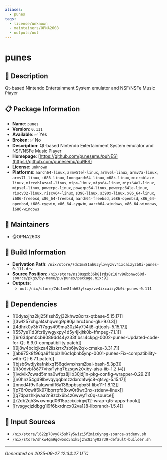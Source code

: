 ```yaml
---
aliases:
  - punes
tags:
  - license/unknown
  - maintainers/OPNA2608
  - outputs/out
---
```


# punes

## 📝 Description

Qt-based Nintendo Entertainment System emulator and NSF/NSFe Music Player

## 📋 Package Information

- **Name**: `punes`
- **Version**: `0.111`
- **Available**: ✅ Yes
- **Broken**: ✅ No
- **Description**: Qt-based Nintendo Entertainment System emulator and NSF/NSFe Music Player
- **Homepage**: [https://github.com/punesemu/puNES](https://github.com/punesemu/puNES)
- **License**: `unknown`
- **Platforms**: `aarch64-linux`, `armv5tel-linux`, `armv6l-linux`, `armv7a-linux`, `armv7l-linux`, `i686-linux`, `loongarch64-linux`, `m68k-linux`, `microblaze-linux`, `microblazeel-linux`, `mips-linux`, `mips64-linux`, `mips64el-linux`, `mipsel-linux`, `powerpc-linux`, `powerpc64-linux`, `powerpc64le-linux`, `riscv32-linux`, `riscv64-linux`, `s390-linux`, `s390x-linux`, `x86_64-linux`, `i686-freebsd`, `x86_64-freebsd`, `aarch64-freebsd`, `i686-openbsd`, `x86_64-openbsd`, `i686-cygwin`, `x86_64-cygwin`, `aarch64-windows`, `x86_64-windows`, `i686-windows`
## 👥 Maintainers

- @OPNA2608


## 🔧 Build Information

- **Derivation Path**: `/nix/store/7dc1mv81nh63ylxwyzvv4ixcaizy2b0i-punes-0.111.drv`
- **Source Position**: `/nix/store/ns30sqxb36k8jrds8z18rv96bpnwc60d-source/pkgs/by-name/pu/punes/package.nix:91`
- **Outputs**:
  - `out`:  `/nix/store/7dc1mv81nh63ylxwyzvv4ixcaizy2b0i-punes-0.111`

## 🔗 Dependencies

- [[0dyaxjhz2kj25fissh5yj32khwz8crrz-qtbase-5.15.17]]
- [[3wl257xhgal4shqwng9p90jalhrc4bnc-glu-9.0.3]]
- [[4dhrk0y3h7f7qgs499ma30zl4y704ij6-qttools-5.15.17]]
- [[557ys11d3fcr8ywgyxpy4d5y4jkjhk0b-ffmpeg-7.1.1]]
- [[6r634pm0cb9089dd44yz33fibsn4ckpg-0002-punes-Updated-code-for-Qt-6.9.0-compatibility.patch]]
- [[9j8w4bcicjkza42lizkrrx7sb6jw2qik-cmake-3.31.7]]
- [[ab975k8f96qa9f1dpizlh6c1qbnb5ynp-0001-punes-Fix-compatibility-with-Qt-6.7.1.patch]]
- [[bjsb6wdjykafnkixq156qdvmxhsm2bai-bash-5.3p3]]
- [[if30dvb18877vhsf1yhq7bzsgw20xlby-alsa-lib-1.2.14]]
- [[lvdvlk7cwad5mna0wfpz8jllb30jdj1n-pkg-config-wrapper-0.29.2]]
- [[n0hnz54gd9lbvvqyqqbmzzdxrdnfwjc8-qtsvg-5.15.17]]
- [[nncd4f9vl1alqwmiff6a138ppbsgbp5l-libx11-1.8.12]]
- [[p76r0cwlf6k97ibprrpfd8xw0r8wc3nx-stdenv-linux]]
- [[q7dpazhkjwaa2n9zclx6b4z6wwyf1x0q-source]]
- [[r2db2qh3wxwmqd0615pzcixjcirgvj12-wrap-qt5-apps-hook]]
- [[rvsgycjzldbgg1l9f6bxrdncx02va128-libxrandr-1.5.4]]

## 📁 Input Sources

- `/nix/store/l622p70vy8k5sh7y5wizi5f2mic6ynpg-source-stdenv.sh`
- `/nix/store/shkw4qm9qcw5sc5n1k5jznc83ny02r39-default-builder.sh`

---
*Generated on 2025-09-27 12:34:27 UTC*
